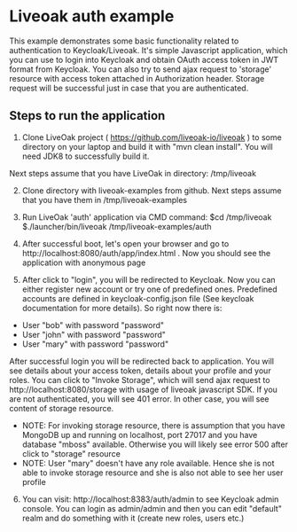 Liveoak auth example
====================
This example demonstrates some basic functionality related to authentication to Keycloak/Liveoak. It's simple Javascript application, which you can use to login
into Keycloak and obtain OAuth access token in JWT format from Keycloak. You can also try to send ajax request to 'storage' resource with access token attached in Authorization header.
Storage request will be successful just in case that you are authenticated.

Steps to run the application
----------------------------
1. Clone LiveOak project ( https://github.com/liveoak-io/liveoak ) to some directory on your laptop and build it with "mvn clean install".
You will need JDK8 to successfully build it.

Next steps assume that you have LiveOak in directory: /tmp/liveoak

2. Clone directory with liveoak-examples from github. Next steps assume that you have them in /tmp/liveoak-examples

3. Run LiveOak 'auth' application via CMD command:
$cd /tmp/liveoak
$./launcher/bin/liveoak /tmp/liveoak-examples/auth

4. After successful boot, let's open your browser and go to http://localhost:8080/auth/app/index.html . Now you should see the application with anonymous page

5. After click to "login", you will be redirected to Keycloak. Now you can either register new account or try one of predefined ones.
Predefined accounts are defined in keycloak-config.json file (See keycloak documentation for more details). So right now there is:
- User "bob" with password "password"
- User "john" with password "password"
- User "mary" with password "password"

After successful login you will be redirected back to application. You will see details about your access token, details about your profile and your roles.
You can click to "Invoke Storage", which will send ajax request to http://localhost:8080/storage with usage of liveoak javascript SDK.
If you are not authenticated, you will see 401 error. In other case, you will see content of storage resource.

- NOTE: For invoking storage resource, there is assumption that you have MongoDB up and running on localhost, port 27017 and you have database "mboss" available. Otherwise you will likely see error 500 after click to "storage" resource
- NOTE: User "mary" doesn't have any role available. Hence she is not able to invoke storage resource and she is also not able to see her user profile

6. You can visit: http://localhost:8383/auth/admin to see Keycloak admin console. You can login as admin/admin and then you can edit "default" realm and do something with it (create new roles, users etc.)
